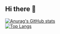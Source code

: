 ## Hi there 👋

[![Anurag's GitHub stats](https://github-readme-stats.vercel.app/api?username=niangsoul)](https://github.com/niangsoul/github-readme-stats)       
[![Top Langs](https://github-readme-stats.vercel.app/api/top-langs/?username=niangsoul)](https://github.com/niangsoul/github-readme-stats)
